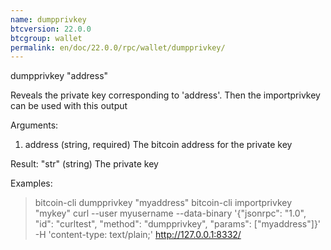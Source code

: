 ```yaml
---
name: dumpprivkey
btcversion: 22.0.0
btcgroup: wallet
permalink: en/doc/22.0.0/rpc/wallet/dumpprivkey/
---
```


dumpprivkey "address"

Reveals the private key corresponding to 'address'.
Then the importprivkey can be used with this output

Arguments:
1. address    (string, required) The bitcoin address for the private key

Result:
"str"    (string) The private key

Examples:
> bitcoin-cli dumpprivkey "myaddress"
> bitcoin-cli importprivkey "mykey"
> curl --user myusername --data-binary '{"jsonrpc": "1.0", "id": "curltest", "method": "dumpprivkey", "params": ["myaddress"]}' -H 'content-type: text/plain;' http://127.0.0.1:8332/


